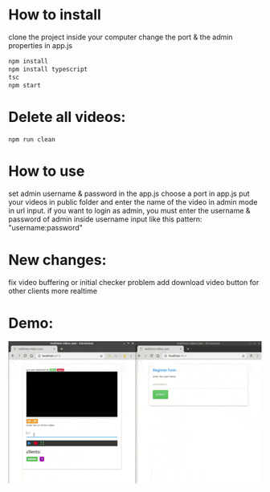 # How to install

clone the project inside your computer
change the port & the admin properties in app.js

```
npm install
npm install typescript
tsc
npm start
```

# Delete all videos:
```
npm run clean
```


# How to use
set admin username & password in the app.js
choose a port in app.js
put your videos in public folder and enter the name of the video in admin mode in url input.
if you want to login as admin, you must enter the username & password of admin inside username input like this pattern: "username:password"


# New changes:
fix video buffering or initial checker problem
add download video button for other clients
more realtime

# Demo:
![](./demo.gif)